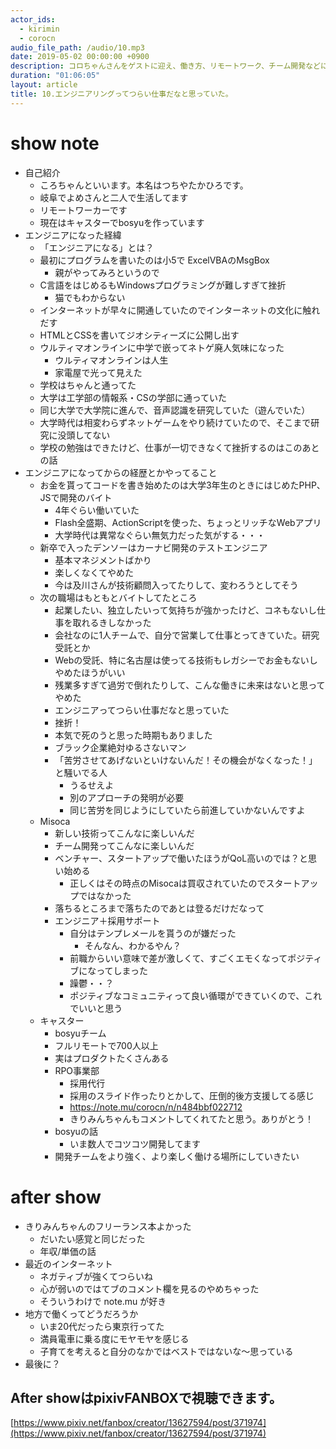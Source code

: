 ```yaml
---
actor_ids:
  - kirimin
  - corocn
audio_file_path: /audio/10.mp3
date: 2019-05-02 00:00:00 +0900
description: コロちゃんさんをゲストに迎え、働き方、リモートワーク、チーム開発などについて話しました。
duration: "01:06:05"
layout: article
title: 10.エンジニアリングってつらい仕事だなと思っていた。
---
```


# show note

- 自己紹介
    - ころちゃんといいます。本名はつちやたかひろです。
    - 岐阜でよめさんと二人で生活してます
    - リモートワーカーです
    - 現在はキャスターでbosyuを作っています
- エンジニアになった経緯
    - 「エンジニアになる」とは？
    - 最初にプログラムを書いたのは小5で ExcelVBAのMsgBox
        - 親がやってみろというので
    - C言語をはじめるもWindowsプログラミングが難しすぎて挫折
        - 猫でもわからない
    - インターネットが早々に開通していたのでインターネットの文化に触れだす
    - HTMLとCSSを書いてジオシティーズに公開し出す
    - ウルティマオンラインに中学で嵌ってネトゲ廃人気味になった
        - ウルティマオンラインは人生
        - 家電屋で光って見えた
    - 学校はちゃんと通ってた
    - 大学は工学部の情報系・CSの学部に通っていた
    - 同じ大学で大学院に進んで、音声認識を研究していた（遊んでいた）
    - 大学時代は相変わらずネットゲームをやり続けていたので、そこまで研究に没頭してない
    - 学校の勉強はできたけど、仕事が一切できなくて挫折するのはこのあとの話
- エンジニアになってからの経歴とかやってること
    - お金を貰ってコードを書き始めたのは大学3年生のときにはじめたPHP、JSで開発のバイト
        - 4年ぐらい働いていた
        - Flash全盛期、ActionScriptを使った、ちょっとリッチなWebアプリ
        - 大学時代は異常なぐらい無気力だった気がする・・・
    - 新卒で入ったデンソーはカーナビ開発のテストエンジニア
        - 基本マネジメントばかり
        - 楽しくなくてやめた
        - 今は及川さんが技術顧問入ってたりして、変わろうとしてそう
    - 次の職場はもともとバイトしてたところ
        - 起業したい、独立したいって気持ちが強かったけど、コネもないし仕事を取れるきしなかった
        - 会社なのに1人チームで、自分で営業して仕事とってきていた。研究受託とか
        - Webの受託、特に名古屋は使ってる技術もレガシーでお金もないしやめたほうがいい
        - 残業多すぎて過労で倒れたりして、こんな働きに未来はないと思ってやめた
        - エンジニアってつらい仕事だなと思っていた
        - 挫折！
        - 本気で死のうと思った時期もありました
        - ブラック企業絶対ゆるさないマン
        - 「苦労させてあげないといけないんだ！その機会がなくなった！」と騒いでる人
            - うるせえよ
            - 別のアプローチの発明が必要
            - 同じ苦労を同じようにしていたら前進していかないんですよ
    - Misoca
        - 新しい技術ってこんなに楽しいんだ
        - チーム開発ってこんなに楽しいんだ
        - ベンチャー、スタートアップで働いたほうがQoL高いのでは？と思い始める
            - 正しくはその時点のMisocaは買収されていたのでスタートアップではなかった
        - 落ちるところまで落ちたのであとは登るだけだなって
        - エンジニア＋採用サポート
            - 自分はテンプレメールを貰うのが嫌だった
                - そんなん、わかるやん？
            - 前職からいい意味で差が激しくて、すごくエモくなってポジティブになってしまった
            - 躁鬱・・？
            - ポジティブなコミュニティって良い循環ができていくので、これでいいと思う
    - キャスター
        - bosyuチーム
        - フルリモートで700人以上
        - 実はプロダクトたくさんある
        - RPO事業部
            - 採用代行
            - 採用のスライド作ったりとかして、圧倒的後方支援してる感じ
            - https://note.mu/corocn/n/n484bbf022712
            - きりみんちゃんもコメントしてくれてたと思う。ありがとう！
        - bosyuの話
            - いま数人でコツコツ開発してます
        - 開発チームをより強く、より楽しく働ける場所にしていきたい

# after show

- きりみんちゃんのフリーランス本よかった
    - だいたい感覚と同じだった
    - 年収/単価の話
- 最近のインターネット
    - ネガティブが強くてつらいね
    - 心が弱いのではてブのコメント欄を見るのやめちゃった
    - そういうわけで note.mu が好き
- 地方で働くってどうだろうか
    - いま20代だったら東京行ってた
    - 満員電車に乗る度にモヤモヤを感じる
    - 子育てを考えると自分のなかではベストではないな〜思っている
- 最後に？

## After showはpixivFANBOXで視聴できます。

[https://www.pixiv.net/fanbox/creator/13627594/post/371974](https://www.pixiv.net/fanbox/creator/13627594/post/371974)